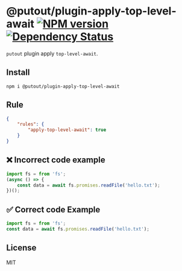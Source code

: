 # @putout/plugin-apply-top-level-await [![NPM version][NPMIMGURL]][NPMURL] [![Dependency Status][DependencyStatusIMGURL]][DependencyStatusURL]

[NPMIMGURL]:                https://img.shields.io/npm/v/@putout/plugin-apply-top-level-await.svg?style=flat&longCache=true
[NPMURL]:                   https://npmjs.org/package/@putout/plugin-apply-top-level-await"npm"

[DependencyStatusURL]:      https://david-dm.org/coderaiser/putout?path=packages/plugin-apply-top-level-await
[DependencyStatusIMGURL]:   https://david-dm.org/coderaiser/putout.svg?path=packages/plugin-apply-top-level-await

`putout` plugin apply `top-level-await`.

## Install

```
npm i @putout/plugin-apply-top-level-await
```

## Rule

```json
{
    "rules": {
        "apply-top-level-await": true
    }
}
```

## ❌ Incorrect code example

```js
import fs = from 'fs';
(async () => {
    const data = await fs.promises.readFile('hello.txt');
})();
```

## ✅ Correct code Example

```js
import fs = from 'fs';
const data = await fs.promises.readFile('hello.txt');
```

## License

MIT

